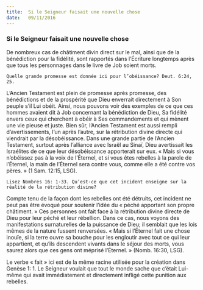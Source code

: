 ```yaml
---
title:  Si le Seigneur faisait une nouvelle chose
date:   09/11/2016
---
```


### Si le Seigneur faisait une nouvelle chose

De nombreux cas de châtiment divin direct sur le mal, ainsi que de la bénédiction pour la fidélité, sont rapportés dans l’Écriture longtemps après que tous les personnages dans le livre de Job soient morts.

`Quelle grande promesse est donnée ici pour l’obéissance? Deut. 6:24, 25.`

L’Ancien Testament est plein de promesse après promesse, des bénédictions et de la prospérité que Dieu enverrait directement à Son peuple s’il Lui obéit. Ainsi, nous pouvons voir des exemples de ce que ces hommes avaient dit à Job concernant la bénédiction de Dieu, Sa fidélité envers ceux qui cherchent à obéir à Ses commandements et qui mènent une vie pieuse et juste. Bien sûr, l’Ancien Testament est aussi rempli d’avertissements, l’un après l’autre, sur la rétribution divine directe qui viendrait par la désobéissance. Dans une grande partie de l’Ancien Testament, surtout après l’alliance avec Israël au Sinaï, Dieu avertissait les Israélites de ce que leur désobéissance apporterait sur eux. « Mais si vous n’obéissez pas à la voix de l’Éternel, et si vous êtes rebelles à la parole de l’Éternel, la main de l’Éternel sera contre vous, comme elle a été contre vos pères. » (1 Sam. 12:15, LSG).

`Lisez Nombres 16: 1-33. Qu’est-ce que cet incident enseigne sur la réalité de la rétribution divine?`

Compte tenu de la façon dont les rebelles ont été détruits, cet incident ne peut pas être évoqué pour soutenir l’idée du « péché apportant son propre châtiment. » Ces personnes ont fait face à la rétribution divine directe de Dieu pour leur péché et leur rébellion. Dans ce cas, nous voyons des manifestations surnaturelles de la puissance de Dieu; il semblait que les lois mêmes de la nature fussent renversées. « Mais si l’Éternel fait une chose inouïe, si la terre ouvre sa bouche pour les engloutir avec tout ce qui leur appartient, et qu’ils descendent vivants dans le séjour des morts, vous saurez alors que ces gens ont méprisé l’Éternel. » (Nomb. 16:30, LSG).

Le verbe « fait » ici est de la même racine utilisée pour la création dans Genèse 1: 1. Le Seigneur voulait que tout le monde sache que c’était Lui-même qui avait immédiatement et directement infligé cette punition aux rebelles.